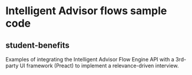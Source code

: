 # Intelligent Advisor flows sample code

## student-benefits
Examples of integrating the Intelligent Advisor Flow Engine API with a 3rd-party UI framework (Preact) to implement a relevance-driven interview.